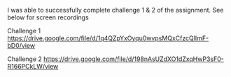 I was able to successfully complete challenge 1 & 2 of the assignment. See below for screen recordings 

Challenge 1
https://drive.google.com/file/d/1q4QZpYxOyqu0wvpsMQxCfzcQlImF-bD0/view

Challenge 2
https://drive.google.com/file/d/198nAsUZdXO1dZxqHwP3sF0-R166PCkLW/view
